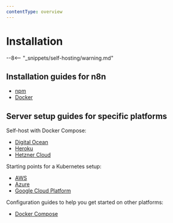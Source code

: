 ```yaml
---
contentType: overview
---
```


# Installation

--8<-- "_snippets/self-hosting/warning.md"

## Installation guides for n8n

* [npm](/hosting/installation/npm/)
* [Docker](/hosting/installation/docker/)

## Server setup guides for specific platforms

Self-host with Docker Compose:

* [Digital Ocean](/hosting/installation/server-setups/digital-ocean/)
* [Heroku](/hosting/installation/server-setups/heroku/)
* [Hetzner Cloud](/hosting/installation/server-setups/hetzner/)

Starting points for a Kubernetes setup:

* [AWS](/hosting/installation/server-setups/aws/)
* [Azure](/hosting/installation/server-setups/azure/)
* [Google Cloud Platform](/hosting/installation/server-setups/google-cloud/)

Configuration guides to help you get started on other platforms:

* [Docker Compose](/hosting/installation/server-setups/docker-compose/)


